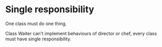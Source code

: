 # Single responsibility

One class must do one thing.

Class Waiter can't implement behaviours of director or chef, every class must have single responsibility.
